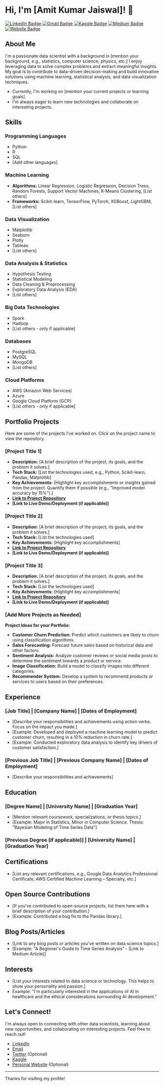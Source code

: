 # Hi, I'm [Amit Kumar Jaiswal]! 👋

[![LinkedIn Badge](https://img.shields.io/badge/-LinkedIn-%230077B5?style=for-the-badge&logo=linkedin&logoColor=white)](https://www.linkedin.com/in/[your-linkedin-username]/)
[![Gmail Badge](https://img.shields.io/badge/-Gmail-%23EA4335?style=for-the-badge&logo=gmail&logoColor=white)](mailto:ameejais0999@gmail.com)
[![Kaggle Badge](https://img.shields.io/badge/-Kaggle-%2320BEFF?style=for-the-badge&logo=kaggle&logoColor=black)](https://www.kaggle.com/ameejais)
[![Medium Badge](https://img.shields.io/badge/-Medium-%23000000?style=for-the-badge&logo=medium&logoColor=white)](https://medium.com/@your-medium-username)
[![Website Badge](https://img.shields.io/badge/Website-43853D?style=for-the-badge&logo=wordpress&logoColor=white)](https://your-website.com/)

## About Me

I'm a passionate data scientist with a background in [mention your background, e.g., statistics, computer science, physics, etc.] I enjoy leveraging data to solve complex problems and extract meaningful insights. My goal is to contribute to data-driven decision-making and build innovative solutions using machine learning, statistical analysis, and data visualization techniques.

*   Currently, I'm working on [mention your current projects or learning goals].
*   I'm always eager to learn new technologies and collaborate on interesting projects.

## Skills

### Programming Languages

*   Python
*   R
*   SQL
*   [Add other languages]

### Machine Learning

*   **Algorithms:** Linear Regression, Logistic Regression, Decision Trees, Random Forests, Support Vector Machines, K-Means Clustering,  [List others]
*   **Frameworks:** Scikit-learn, TensorFlow, PyTorch, XGBoost, LightGBM, [List others]

### Data Visualization

*   Matplotlib
*   Seaborn
*   Plotly
*   Tableau
*   [List others]

### Data Analysis & Statistics

*   Hypothesis Testing
*   Statistical Modeling
*   Data Cleaning & Preprocessing
*   Exploratory Data Analysis (EDA)
*   [List others]

### Big Data Technologies

*   Spark
*   Hadoop
*   [List others - only if applicable]

### Databases

*   PostgreSQL
*   MySQL
*   MongoDB
*   [List others]

### Cloud Platforms

*   AWS (Amazon Web Services)
*   Azure
*   Google Cloud Platform (GCP)
*   [List others - only if applicable]

## Portfolio Projects

Here are some of the projects I've worked on.  Click on the project name to view the repository.

### [Project Title 1]

*   **Description:** [A brief description of the project, its goals, and the problem it solves.]
*   **Tech Stack:** [List the technologies used, e.g., Python, Scikit-learn, Pandas, Matplotlib]
*   **Key Achievements:** [Highlight key accomplishments or insights gained from the project.  Quantify them if possible (e.g., "Improved model accuracy by 15%").]
*   **[Link to Project Repository](https://github.com/[your-username]/[project-repo-name])**
*   **[Link to Live Demo/Deployment (if applicable)]**

### [Project Title 2]

*   **Description:** [A brief description of the project, its goals, and the problem it solves.]
*   **Tech Stack:** [List the technologies used]
*   **Key Achievements:** [Highlight key accomplishments]
*   **[Link to Project Repository](https://github.com/[your-username]/[project-repo-name])**
*   **[Link to Live Demo/Deployment (if applicable)]**

### [Project Title 3]

*   **Description:** [A brief description of the project, its goals, and the problem it solves.]
*   **Tech Stack:** [List the technologies used]
*   **Key Achievements:** [Highlight key accomplishments]
*   **[Link to Project Repository](https://github.com/[your-username]/[project-repo-name])**
*   **[Link to Live Demo/Deployment (if applicable)]**

### [Add More Projects as Needed]

**Project Ideas for your Portfolio:**

*   **Customer Churn Prediction:** Predict which customers are likely to churn using classification algorithms.
*   **Sales Forecasting:** Forecast future sales based on historical data and other factors.
*   **Sentiment Analysis:** Analyze customer reviews or social media posts to determine the sentiment towards a product or service.
*   **Image Classification:** Build a model to classify images into different categories.
*   **Recommender System:** Develop a system to recommend products or services to users based on their preferences.

## Experience

### [Job Title] | [Company Name] | [Dates of Employment]

*   [Describe your responsibilities and achievements using action verbs.  Focus on the impact you made.]
*   [Example: Developed and deployed a machine learning model to predict customer churn, resulting in a 10% reduction in churn rate.]
*   [Example: Conducted exploratory data analysis to identify key drivers of customer satisfaction.]

### [Previous Job Title] | [Previous Company Name] | [Dates of Employment]

*   [Describe your responsibilities and achievements]

## Education

### [Degree Name] | [University Name] | [Graduation Year]

*   [Mention relevant coursework, specializations, or thesis topics.]
*   [Example:  Major in Statistics, Minor in Computer Science.  Thesis: "Bayesian Modeling of Time Series Data"]

### [Previous Degree (if applicable)] | [University Name] | [Graduation Year]

## Certifications

*   [List any relevant certifications, e.g., Google Data Analytics Professional Certificate, AWS Certified Machine Learning – Specialty, etc.]

## Open Source Contributions

*   [If you've contributed to open-source projects, list them here with a brief description of your contribution.]
*   [Example: Contributed a bug fix to the Pandas library.]

## Blog Posts/Articles

*   [Link to any blog posts or articles you've written on data science topics.]
*   [Example: "A Beginner's Guide to Time Series Analysis" - [Link to Medium Article]]

## Interests

*   [List your interests related to data science or technology. This helps to show your personality and passion.]
*   Example:  "I'm particularly interested in the applications of AI in healthcare and the ethical considerations surrounding AI development."

## Let's Connect!

I'm always open to connecting with other data scientists, learning about new opportunities, and collaborating on interesting projects.  Feel free to reach out!

*   [LinkedIn](https://www.linkedin.com/in/[your-linkedin-username]/)
*   [Email](mailto:[your-email@gmail.com])
*   [Twitter](https://twitter.com/[your-twitter-username]) (Optional)
*   [Kaggle](https://www.kaggle.com/[your-kaggle-username])
*   [Personal Website](https://your-website.com/) (Optional)

---

Thanks for visiting my profile!
